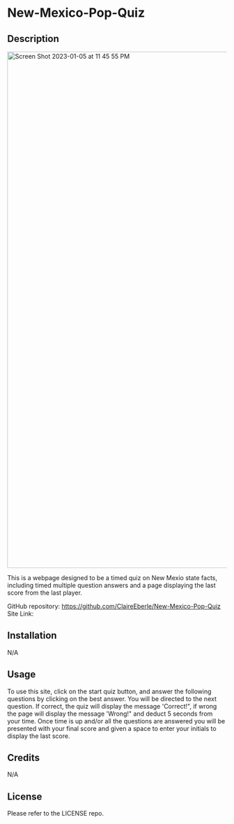 # New-Mexico-Pop-Quiz
## Description

<img width="1182" alt="Screen Shot 2023-01-05 at 11 45 55 PM" src="https://user-images.githubusercontent.com/116858582/210955041-a179d04f-75ca-44f7-a431-82773d1924fd.png">


This is a webpage designed to be a timed quiz on New Mexio state facts, including timed multiple question answers and a page displaying the last score from the last player. 

GitHub repository: https://github.com/ClaireEberle/New-Mexico-Pop-Quiz
Site Link: 

## Installation

N/A

## Usage

To use this site, click on the start quiz button, and answer the following questions by clicking on the best answer. You will be directed to the next question. If correct, the quiz will display the message 'Correct!", if wrong the page will display the message 'Wrong!" and deduct 5 seconds from your time. Once time is up and/or all the questions are answered you will be presented with your final score and given a space to enter your initials to display the last score. 

## Credits

N/A

## License

Please refer to the LICENSE repo. 
